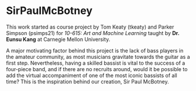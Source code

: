 # SirPaulMcBotney

This work started as course project by Tom Keaty (tkeaty) and Parker Simpson (psimps21) for *10-615: Art and Machine Learning* taught by **Dr. Eunsu Kang** at Carnegie Mellon University.

A major motivating factor behind this project is the lack of bass players in the amateur community, as most musicians gravitate towards the guitar as a first step. Nevertheless, having a skilled bassist is vital to the success of a four-piece band, and if there are no recruits around, would it be possible to add the virtual accompaniment of one of the most iconic bassists of all time? This is the inspiration behind our creation, Sir Paul McBotney.
